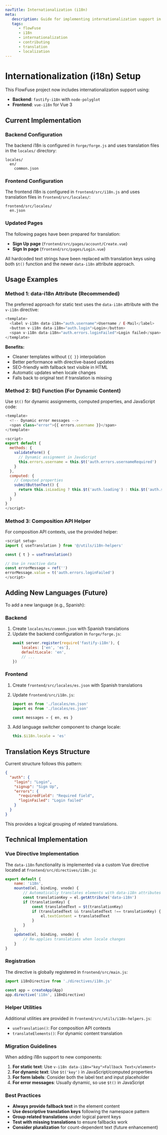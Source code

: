 ```yaml
---
navTitle: Internationalization (i18n)
meta:
   description: Guide for implementing internationalization support in FlowFuse frontend and backend components.
   tags: 
      - flowFuse
      - i18n
      - internationalization
      - contributing
      - translation
      - localization
---
```


# Internationalization (i18n) Setup

This FlowFuse project now includes internationalization support using:

- **Backend**: `fastify-i18n` with `node-polyglot`
- **Frontend**: `vue-i18n` for Vue 3

## Current Implementation

### Backend Configuration

The backend i18n is configured in `forge/forge.js` and uses translation files in the `locales/` directory:

```
locales/
  en/
    common.json
```

### Frontend Configuration

The frontend i18n is configured in `frontend/src/i18n.js` and uses translation files in `frontend/src/locales/`:

```
frontend/src/locales/
  en.json
```

### Updated Pages

The following pages have been prepared for translation:

- **Sign Up page** (`frontend/src/pages/account/Create.vue`)
- **Sign In page** (`frontend/src/pages/Login.vue`)

All hardcoded text strings have been replaced with translation keys using both `$t()` function and the newer `data-i18n` attribute approach.

## Usage Examples

### Method 1: data-i18n Attribute (Recommended)

The preferred approach for static text uses the `data-i18n` attribute with the `v-i18n` directive:

```js
<template>
  <label v-i18n data-i18n="auth.username">Username / E-Mail</label>
  <button v-i18n data-i18n="auth.login">Login</button>
  <span v-i18n data-i18n="auth.errors.loginFailed">Login failed</span>
</template>
```

**Benefits:**
- Cleaner templates without `{{ }}` interpolation
- Better performance with directive-based updates
- SEO-friendly with fallback text visible in HTML
- Automatic updates when locale changes
- Falls back to original text if translation is missing

### Method 2: $t() Function (For Dynamic Content)

Use `$t()` for dynamic assignments, computed properties, and JavaScript code:

```js
<template>
  <!-- Dynamic error messages -->
  <span class="error">{{ errors.username }}</span>
</template>

<script>
export default {
  methods: {
    validateForm() {
      // Dynamic assignment in JavaScript
      this.errors.username = this.$t('auth.errors.usernameRequired')
    }
  },
  computed: {
    // Computed properties
    submitButtonText() {
      return this.isLoading ? this.$t('auth.loading') : this.$t('auth.submit')
    }
  }
}
</script>
```

### Method 3: Composition API Helper

For composition API contexts, use the provided helper:

```js
<script setup>
import { useTranslation } from '@/utils/i18n-helpers'

const { t } = useTranslation()

// Use in reactive data
const errorMessage = ref('')
errorMessage.value = t('auth.errors.loginFailed')
</script>
```

## Adding New Languages (Future)

To add a new language (e.g., Spanish):

### Backend

1. Create `locales/es/common.json` with Spanish translations
2. Update the backend configuration in `forge/forge.js`:
   ```js
   await server.register(require('fastify-i18n'), {
       locales: ['en', 'es'],
       defaultLocale: 'en',
       // ...
   })
   ```

### Frontend

1. Create `frontend/src/locales/es.json` with Spanish translations
2. Update `frontend/src/i18n.js`:
   ```js
   import en from './locales/en.json'
   import es from './locales/es.json'

   const messages = { en, es }
   ```

3. Add language switcher component to change locale:
   ```js
   this.$i18n.locale = 'es'
   ```

## Translation Keys Structure

Current structure follows this pattern:

```json
{
  "auth": {
    "login": "Login",
    "signup": "Sign Up",
    "errors": {
      "requiredField": "Required field",
      "loginFailed": "Login failed"
    }
  }
}
```

This provides a logical grouping of related translations.

## Technical Implementation

### Vue Directive Implementation

The `data-i18n` functionality is implemented via a custom Vue directive located at `frontend/src/directives/i18n.js`:

```js
export default {
    name: 'i18n',
    mounted(el, binding, vnode) {
        // Automatically translates elements with data-i18n attributes
        const translationKey = el.getAttribute('data-i18n')
        if (translationKey) {
            const translatedText = $t(translationKey)
            if (translatedText && translatedText !== translationKey) {
                el.textContent = translatedText
            }
        }
    },
    updated(el, binding, vnode) {
        // Re-applies translations when locale changes
    }
}
```

### Registration

The directive is globally registered in `frontend/src/main.js`:

```js
import i18nDirective from './directives/i18n.js'

const app = createApp(App)
app.directive('i18n', i18nDirective)
```

### Helper Utilities

Additional utilities are provided in `frontend/src/utils/i18n-helpers.js`:

- `useTranslation()`: For composition API contexts
- `translateElements()`: For dynamic content translation

### Migration Guidelines

When adding i18n support to new components:

1. **For static text**: Use `v-i18n data-i18n="key">Fallback Text</element>`
2. **For dynamic text**: Use `$t('key')` in JavaScript/computed properties  
3. **For form labels**: Consider both the label text and input placeholder
4. **For error messages**: Usually dynamic, so use `$t()` in JavaScript

### Best Practices

- **Always provide fallback text** in the element content
- **Use descriptive translation keys** following the namespace pattern
- **Group related translations** under logical parent keys
- **Test with missing translations** to ensure fallbacks work
- **Consider pluralization** for count-dependent text (future enhancement)